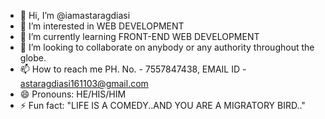 - 👋 Hi, I’m @iamastaragdiasi
- 👀 I’m interested in WEB DEVELOPMENT
- 🌱 I’m currently learning FRONT-END WEB DEVELOPMENT
- 💞️ I’m looking to collaborate on anybody or any authority throughout the globe.
- 📫 How to reach me PH. No. - 7557847438, EMAIL ID - astaragdiasi161103@gmail.com
- 😄 Pronouns: HE/HIS/HIM
- ⚡ Fun fact: "LIFE IS A COMEDY..AND YOU ARE A MIGRATORY BIRD.."

<!---
iamastaragdiasi/iamastaragdiasi is a ✨ special ✨ repository because its `README.md` (this file) appears on your GitHub profile.
You can click the Preview link to take a look at your changes.
--->
